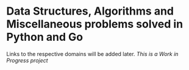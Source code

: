# Data Structures, Algorithms and Miscellaneous problems solved in Python and Go
Links to the respective domains will be added later.
*This is a Work in Progress project*